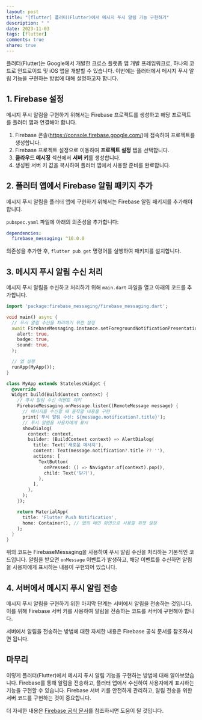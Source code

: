 ```yaml
---
layout: post
title: "[flutter] 플러터(Flutter)에서 메시지 푸시 알림 기능 구현하기"
description: " "
date: 2023-11-03
tags: [flutter]
comments: true
share: true
---
```


플러터(Flutter)는 Google에서 개발한 크로스 플랫폼 앱 개발 프레임워크로, 하나의 코드로 안드로이드 및 iOS 앱을 개발할 수 있습니다. 이번에는 플러터에서 메시지 푸시 알림 기능을 구현하는 방법에 대해 설명하고자 합니다.

## 1. Firebase 설정

메시지 푸시 알림을 구현하기 위해서는 Firebase 프로젝트를 생성하고 해당 프로젝트를 플러터 앱과 연결해야 합니다.

1. Firebase 콘솔(https://console.firebase.google.com/)에 접속하여 프로젝트를 생성합니다.
2. Firebase 프로젝트 설정으로 이동하여 **프로젝트 설정** 탭을 선택합니다.
3. **클라우드 메시징** 섹션에서 **서버 키**를 생성합니다.
4. 생성된 서버 키 값을 복사하여 플러터 앱에서 사용할 준비를 완료합니다.

## 2. 플러터 앱에서 Firebase 알림 패키지 추가

메시지 푸시 알림을 플러터 앱에 구현하기 위해서는 Firebase 알림 패키지를 추가해야 합니다.

`pubspec.yaml` 파일에 아래의 의존성을 추가합니다:

```yaml
dependencies:
  firebase_messaging: ^10.0.0
```

의존성을 추가한 후, `flutter pub get` 명령어를 실행하여 패키지를 설치합니다.

## 3. 메시지 푸시 알림 수신 처리

메시지 푸시 알림을 수신하고 처리하기 위해 `main.dart` 파일을 열고 아래의 코드를 추가합니다.

```dart
import 'package:firebase_messaging/firebase_messaging.dart';

void main() async {
  // 푸시 알림 수신을 처리하기 위한 설정
  await FirebaseMessaging.instance.setForegroundNotificationPresentationOptions(
    alert: true,
    badge: true,
    sound: true,
  );

  // 앱 실행
  runApp(MyApp());
}

class MyApp extends StatelessWidget {
  @override
  Widget build(BuildContext context) {
    // 푸시 알림 수신 이벤트 처리
    FirebaseMessaging.onMessage.listen((RemoteMessage message) {
      // 메시지를 수신할 때 동작할 내용을 구현
      print('푸시 알림 수신: ${message.notification?.title}');
      // 푸시 알림을 사용자에게 표시
      showDialog(
        context: context,
        builder: (BuildContext context) => AlertDialog(
          title: Text('새로운 메시지'),
          content: Text(message.notification?.title ?? ''),
          actions: [
            TextButton(
              onPressed: () => Navigator.of(context).pop(),
              child: Text('닫기'),
            ),
          ],
        ),
      );
    });

    return MaterialApp(
      title: 'Flutter Push Notification',
      home: Container(), // 앱의 메인 화면으로 사용할 위젯 설정
    );
  }
}
```

위의 코드는 FirebaseMessaging을 사용하여 푸시 알림 수신을 처리하는 기본적인 코드입니다. 알림을 받으면 `onMessage` 이벤트가 발생하고, 해당 이벤트를 수신하면 알림을 사용자에게 표시하는 내용이 구현되어 있습니다.

## 4. 서버에서 메시지 푸시 알림 전송

메시지 푸시 알림을 구현하기 위한 마지막 단계는 서버에서 알림을 전송하는 것입니다. 이를 위해 Firebase 서버 키를 사용하여 알림을 전송하는 코드를 서버에 구현해야 합니다.

서버에서 알림을 전송하는 방법에 대한 자세한 내용은 Firebase 공식 문서를 참조하시면 됩니다.

## 마무리

이렇게 플러터(Flutter)에서 메시지 푸시 알림 기능을 구현하는 방법에 대해 알아보았습니다. Firebase를 통해 알림을 전송하고, 플러터 앱에서 수신하여 사용자에게 표시하는 기능을 구현할 수 있습니다. Firebase 서버 키를 안전하게 관리하고, 알림 전송을 위한 서버 코드를 구현하는 것이 중요합니다.

더 자세한 내용은 [Firebase 공식 문서](https://firebase.google.com/docs)를 참조하시면 도움이 될 것입니다.